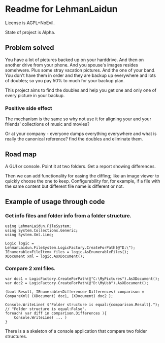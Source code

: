 # Readme for LehmanLaidun

License is AGPL+NoEvil.

State of project is Alpha.

## Problem solved

You have a lot of pictures backed up on your harddrive. And then on another drive from your phone. And you spouse's images resides somehwere. Plus some stray vacation pictures. And the one of your band.  
You don't have them in order and they are backup up everywhere and lots of doubles; so you pay 50% to much for your backup plan.

This project aims to find the doubles and help you get one and only one of every picture in your backup.

### Positive side effect

The mechanism is the same so why not use it for aligning your and your friends' collections of music and movies?

Or at your company - everyone dumps everything everywhere and what is really the canonical reference? find the doubles and eliminate them.

## Road map

A GUI or console. Point it at two folders. Get a report showing differences.

Then we can add functionality for easing the diffing; like an image viewer to quickly choose the one to keep.
Configurability for, for example, if a file with the same content but different file name is different or not.

## Example of usage through code

### Get info files and folder info from a folder structure.

    using LehmanLaidun.FileSystem;
    using System.Collections.Generic;
    using System.Xml.Linq;
    
    Logic logic = LehmanLaidun.FileSystem.LogicFactory.CreateForPath(@"D:\");
    IEnumerable<FileItem> files = logic.AsEnumerableFiles();
    XDocument xml = logic.AsXDocument();

### Compare 2 xml files.

    var doc1 = LogicFactory.CreateForPath(@"C:\MyPictures").AsXDocument();
    var doc2 = LogicFactory.CreateForPath(@"D:\MyUsb").AsXDocument();
    
    (bool Result, IEnumerable<Difference> Differences) comparison = CompareXml( (XDocument) doc1, (XDocument) doc2 );

    Console.WriteLine( $"Folder structure is equal:{comparison.Result}."); // "Folder structure is equal:False".
    foreach( var diff in comparison.Differences ){
        Console.WriteLine( ... )
    }

There is a a skeleton of a console application that compare two folder structures.

